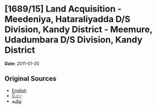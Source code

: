 # [1689/15] Land Acquisition - Meedeniya, Hataraliyadda D/S Division, Kandy District - Meemure, Udadumbara D/S Division, Kandy District

**Date:** 2011-01-20

## Original Sources

- [English](https://documents.gov.lk/view/extra-gazettes/2011/1/1689-15_E.pdf)
- [සිංහල](https://documents.gov.lk/view/extra-gazettes/2011/1/1689-15_S.pdf)
- [தமிழ்](https://documents.gov.lk/view/extra-gazettes/2011/1/1689-15_T.pdf)
